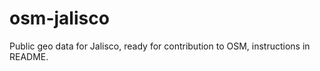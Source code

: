 osm-jalisco
===========

Public geo data for Jalisco, ready for contribution to OSM, instructions in README.
